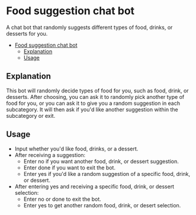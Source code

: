 # Food suggestion chat bot
A chat bot that randomly suggests different types of food, drinks, or desserts for you.

- [Food suggestion chat bot](#food-suggestion-chat-bot)
    - [Explanation](#explanation)
    - [Usage](#usage)

## Explanation
This bot will randomly decide types of food for you, such as food, drink, or desserts. After choosing, you can ask it to randomly pick another type of food for you, or you can ask it to give you a random suggestion in each subcategory. It will then ask if you'd like another suggestion within the subcategory or exit.

## Usage
* Input whether you'd like food, drinks, or a dessert.
* After receiving a suggestion:
    * Enter no if you want another food, drink, or dessert suggestion.
    * Enter done if you want to exit the bot.
    * Enter yes if you'd like a random suggestion of a specific food, drink, or dessert.
* After entering yes and receiving a specific food, drink, or dessert selection:
    * Enter no or done to exit the bot.
    * Enter yes to get another random food, drink, or desert selection.